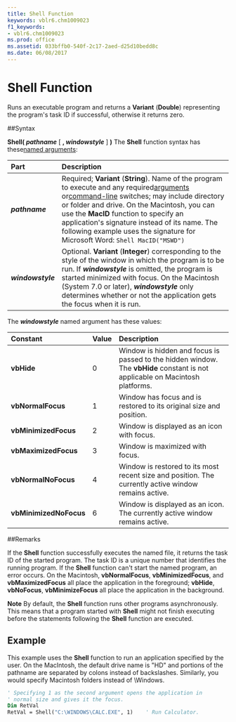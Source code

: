 ```yaml
---
title: Shell Function
keywords: vblr6.chm1009023
f1_keywords:
- vblr6.chm1009023
ms.prod: office
ms.assetid: 033bffb0-540f-2c17-2aed-d25d10bedd8c
ms.date: 06/08/2017
---
```



# Shell Function



Runs an executable program and returns a  **Variant** (**Double**) representing the program's task ID if successful, otherwise it returns zero.

##Syntax

**Shell( _pathname_** [ **, _windowstyle_** ] **)**
The  **Shell** function syntax has these[named arguments](../../Glossary/vbe-glossary.md):


|**Part**|**Description**|
|:-----|:-----|
|**_pathname_**|Required;  **Variant** (**String**). Name of the program to execute and any required[arguments](../../Glossary/vbe-glossary.md) or[command-line](../../Glossary/vbe-glossary.md) switches; may include directory or folder and drive. On the Macintosh, you can use the **MacID** function to specify an application's signature instead of its name. The following example uses the signature for Microsoft Word: `Shell MacID("MSWD")`|
|**_windowstyle_**|Optional.  **Variant** (**Integer**) corresponding to the style of the window in which the program is to be run. If **_windowstyle_** is omitted, the program is started minimized with focus. On the Macintosh (System 7.0 or later), **_windowstyle_** only determines whether or not the application gets the focus when it is run.|

The  **_windowstyle_** named argument has these values:


|**Constant**|**Value**|**Description**|
|:-----|:-----|:-----|
|**vbHide**|0|Window is hidden and focus is passed to the hidden window. The  **vbHide** constant is not applicable on Macintosh platforms.|
|**vbNormalFocus**|1|Window has focus and is restored to its original size and position.|
|**vbMinimizedFocus**|2|Window is displayed as an icon with focus.|
|**vbMaximizedFocus**|3|Window is maximized with focus.|
|**vbNormalNoFocus**|4|Window is restored to its most recent size and position. The currently active window remains active.|
|**vbMinimizedNoFocus**|6|Window is displayed as an icon. The currently active window remains active.|

##Remarks

If the  **Shell** function successfully executes the named file, it returns the task ID of the started program. The task ID is a unique number that identifies the running program. If the **Shell** function can't start the named program, an error occurs.
On the Macintosh,  **vbNormalFocus**, **vbMinimizedFocus**, and **vbMaximizedFocus** all place the application in the foreground; **vbHide**, **vbNoFocus**, **vbMinimizeFocus** all place the application in the background.

 **Note**  By default, the  **Shell** function runs other programs asynchronously. This means that a program started with **Shell** might not finish executing before the statements following the **Shell** function are executed.


## Example

This example uses the  **Shell** function to run an application specified by the user. On the MacIntosh, the default drive name is "HD" and portions of the pathname are separated by colons instead of backslashes. Similarly, you would specify Macintosh folders instead of \Windows.


```vb
' Specifying 1 as the second argument opens the application in 
' normal size and gives it the focus.
Dim RetVal
RetVal = Shell("C:\WINDOWS\CALC.EXE", 1)    ' Run Calculator.


```


